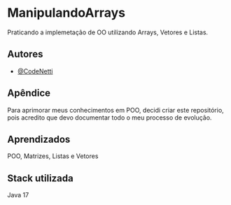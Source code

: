 
# ManipulandoArrays

Praticando a implemetação de OO utilizando Arrays, Vetores e Listas.

## Autores

- [@CodeNetti](https://www.github.com/CodeNetti)


## Apêndice

Para aprimorar meus conhecimentos em POO, decidi criar este repositório, pois acredito que devo documentar todo o meu processo de evolução.


## Aprendizados

POO, Matrizes, Listas e Vetores


## Stack utilizada


Java 17

